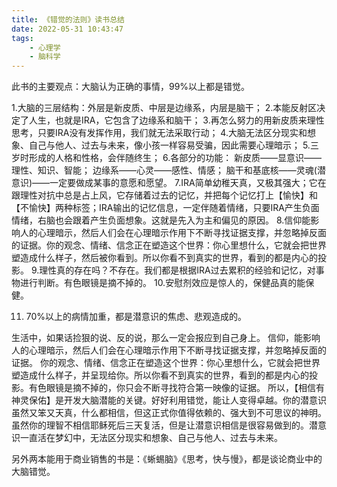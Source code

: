 ```yaml
---
title: 《错觉的法则》读书总结
date: 2022-05-31 10:43:47
tags:
    - 心理学
    - 脑科学
---
```

此书的主要观点：大脑认为正确的事情，99%以上都是错觉。



1.大脑的三层结构：外层是新皮质、中层是边缘系，内层是脑干；
2.本能反射区决定了人生，也就是IRA，它包含了边缘系和脑干；
3.再怎么努力的用新皮质来理性思考，只要IRA没有发挥作用，我们就无法采取行动；
4.大脑无法区分现实和想象、自己与他人、过去与未来，像小孩一样容易受骗，因此需要心理暗示；
5.三岁时形成的人格和性格，会伴随终生；
6.各部分的功能：
新皮质——显意识——理性、知识、智能；
边缘系——心灵——感性、情感；
脑干和基底核——灵魂(潜意识)——一定要做成某事的意愿和愿望。
7.IRA简单幼稚天真，又极其强大；它在跟理性对抗中总是占上风，它存储着过去的记忆，并把每个记忆打上【愉快】和【不愉快】两种标签；IRA输出的记忆信息，一定伴随着情绪，只要IRA产生负面情绪，右脑也会跟着产生负面想象。这就是先入为主和偏见的原因。
8.信仰能影响人的心理暗示，然后人们会在心理暗示作用下不断寻找证据支撑，并忽略掉反面的证据。你的观念、情绪、信念正在塑造这个世界：你心里想什么，它就会把世界塑造成什么样子，然后被你看到。所以你看不到真实的世界，看到的都是内心的投影。
9.理性真的存在吗？不存在。我们都是根据IRA过去累积的经验和记忆，对事物进行判断。有色眼镜是摘不掉的。
10.安慰剂效应是惊人的，保健品真的能保健。

11. 70%以上的病情加重，都是潜意识的焦虑、悲观造成的。



生活中，如果话捡狠的说、反的说，那么一定会报应到自己身上。
信仰，能影响人的心理暗示，然后人们会在心理暗示作用下不断寻找证据支撑，并忽略掉反面的证据。
你的观念、情绪、信念正在塑造这个世界：你心里想什么，它就会把世界塑造成什么样子，并呈现给你。所以你看不到真实的世界，看到的都是内心的投影。有色眼镜是摘不掉的，你只会不断寻找符合第一映像的证据。
所以，【相信有神灵保佑】是开发大脑潜能的关键。好好利用错觉，能让人变得卓越。你的潜意识虽然又笨又天真，什么都相信，但这正式你值得依赖的、强大到不可思议的神明。虽然你的理智不相信耶稣死后三天复活，但是让潜意识相信是很容易做到的。潜意识一直活在梦幻中，无法区分现实和想象、自己与他人、过去与未来。



另外两本能用于商业销售的书是：《蜥蜴脑》《思考，快与慢》，都是谈论商业中的大脑错觉。